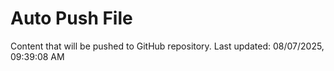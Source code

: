 # Auto Push File

Content that will be pushed to GitHub repository.
Last updated: 08/07/2025, 09:39:08 AM